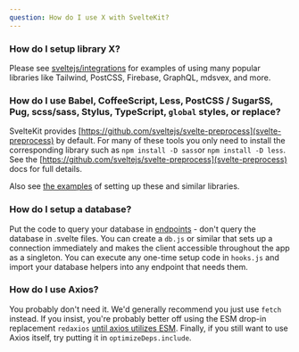 ```yaml
---
question: How do I use X with SvelteKit?
---
```


### How do I setup library X?

Please see [sveltejs/integrations](https://github.com/sveltejs/integrations#sveltekit) for examples of using many popular libraries like Tailwind, PostCSS, Firebase, GraphQL, mdsvex, and more.

### How do I use Babel, CoffeeScript, Less, PostCSS / SugarSS, Pug, scss/sass, Stylus, TypeScript, `global` styles, or replace?

SvelteKit provides [https://github.com/sveltejs/svelte-preprocess](svelte-preprocess) by default. For many of these tools you only need to install the corresponding library such as `npm install -D sass`or `npm install -D less`. See the [https://github.com/sveltejs/svelte-preprocess](svelte-preprocess) docs for full details.

Also see [the examples](faq#how-do-i-use-x-with-sveltekit-how-do-i-setup-library-x) of setting up these and similar libraries.

### How do I setup a database?

Put the code to query your database in [endpoints](../docs#routing-endpoints) - don't query the database in .svelte files. You can create a `db.js` or similar that sets up a connection immediately and makes the client accessible throughout the app as a singleton. You can execute any one-time setup code in `hooks.js` and import your database helpers into any endpoint that needs them.

### How do I use Axios?

You probably don't need it. We'd generally recommend you just use `fetch` instead. If you insist, you're probably better off using the ESM drop-in replacement `redaxios` [until axios utilizes ESM](https://github.com/axios/axios/issues/1879). Finally, if you still want to use Axios itself, try putting it in `optimizeDeps.include`.
